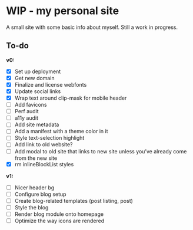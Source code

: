 # WIP - my personal site
A small site with some basic info about myself. Still a work in progress.

## To-do
**v0:**
* [x] Set up deployment
* [x] Get new domain
* [x] Finalize and license webfonts
* [x] Update social links
* [x] Wrap text around clip-mask for mobile header
* [ ] Add favicons
* [ ] Perf audit
* [ ] a11y audit
* [ ] Add site metadata
* [ ] Add a manifest with a theme color in it
* [ ] Style text-selection highlight
* [ ] Add link to old website?
* [ ] Add modal to old site that links to new site unless you’ve already come from the new site
* [x] rm inlineBlockList styles

**v1:**
* [ ] Nicer header bg
* [ ] Configure blog setup
* [ ] Create blog-related templates (post listing, post)
* [ ] Style the blog
* [ ] Render blog module onto homepage
* [ ] Optimize the way icons are rendered
